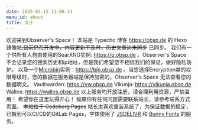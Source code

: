 ```yaml
---
date: 2025-03-15 11:00:14
menu_id: about
title: 关于
---
```

欢迎来到Observer's Space！
本站是 Typecho 博客 https://obsp.de 的 Hexo 镜像站~~,目前仍在开发中，内容更新不及时，历史文章尚未同步~~ 已同步。
我们有一个供所有人自由使用的SearXNG实例: https://q.obsp.de 。Observer's Space 不会记录您的搜索历史和ip地址，但是我们希望您不相信我们的保证，做好隐私防护。
以及一个[Microbin](https://microbin.eu/)实例：https://bin.obsp.de 。当您选择Encryption类的权限等级时，您的数据在服务器端是保持加密的，Observer's Space 无法查看您的数据明文。
Vaultwarden: https://vw.obsp.de
Vikunja: https://vikunja.obsp.de
Wallos: https://wallos.obsp.de
以上服务均开放注册，请合理利用资源，严禁滥用！
希望你在这里玩得开心！
如果你有任何问题需要联系站长，请参考联系方式页面。
~~本站位于 Codeberg Pages~~ 站长太喜欢重装系统了，为保证数据的稳定，已搬到可以CI/CD的GitLab Pages，字体使用了 [JSDELIVR](https://www.jsdelivr.com/) 和 [Bunny Fonts](https://fonts.bunny.net) 的服务。